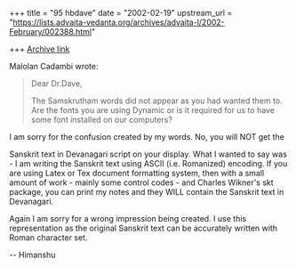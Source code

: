 +++
title = "95 hbdave"
date = "2002-02-19"
upstream_url = "https://lists.advaita-vedanta.org/archives/advaita-l/2002-February/002388.html"

+++
[Archive link](https://lists.advaita-vedanta.org/archives/advaita-l/2002-February/002388.html)

Malolan Cadambi wrote:

> Dear Dr.Dave,
>
> The Samskrutham words did not appear as you had wanted them to. Are the
> fonts you are using Dynamic or is it required for us to have some font
> installed on our computers?

I am sorry for the confusion created by my words. No, you will NOT get the

Sanskrit text in Devanagari script on your display.  What I wanted to say
was -
I am writing the  Sanskrit text using ASCII (i.e. Romanized) encoding.  If
you
are using Latex or Tex document formatting system, then with a small
amount
of work - mainly some control codes - and Charles Wikner's skt package,
you
can print my notes and they WILL contain the Sanskrit text in Devanagari.

Again I am sorry for a wrong impression being created.
I use this representation as the original Sanskrit text can be accurately
written
with Roman character set.

-- Himanshu

